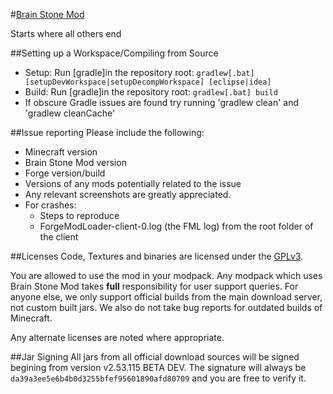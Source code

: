#[Brain Stone Mod](https://minecraft.curseforge.com/projects/brain-stone-mod)

Starts where all others end

##Setting up a Workspace/Compiling from Source
* Setup: Run [gradle]in the repository root: `gradlew[.bat] [setupDevWorkspace|setupDecompWorkspace] [eclipse|idea]`
* Build: Run [gradle]in the repository root: `gradlew[.bat] build`
* If obscure Gradle issues are found try running 'gradlew clean' and 'gradlew cleanCache'

##Issue reporting
Please include the following:

* Minecraft version
* Brain Stone Mod version
* Forge version/build
* Versions of any mods potentially related to the issue 
* Any relevant screenshots are greatly appreciated.
* For crashes:
	* Steps to reproduce
	* ForgeModLoader-client-0.log (the FML log) from the root folder of the client

##Licenses
Code, Textures and binaries are licensed under the [GPLv3](https://www.gnu.org/licenses/#GPL).

You are allowed to use the mod in your modpack.
Any modpack which uses Brain Stone Mod takes **full** responsibility for user support queries. For anyone else, we only support official builds from the main download server, not custom built jars. We also do not take bug reports for outdated builds of Minecraft.

Any alternate licenses are noted where appropriate.

##Jar Signing
All jars from all official download sources will be signed begining from version v2.53.115 BETA DEV. The signature will always be `da39a3ee5e6b4b0d3255bfef95601890afd80709` and you are free to verify it.
